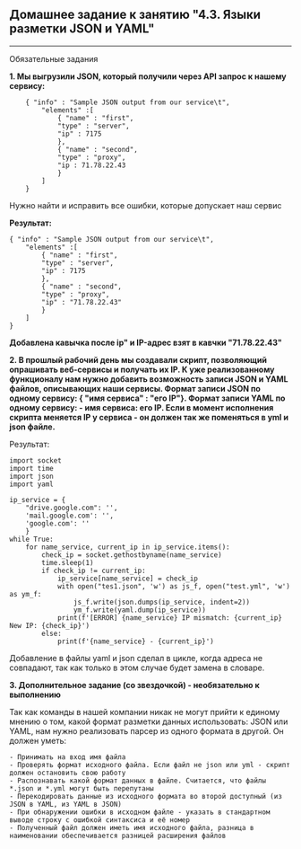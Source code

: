 ## Домашнее задание к занятию "4.3. Языки разметки JSON и YAML"
___
Обязательные задания

**1. Мы выгрузили JSON, который получили через API запрос к нашему сервису:**

        { "info" : "Sample JSON output from our service\t",
            "elements" :[
                { "name" : "first",
                "type" : "server",
                "ip" : 7175 
                },
                { "name" : "second",
                "type" : "proxy",
                "ip : 71.78.22.43
                }
            ]
        }

Нужно найти и исправить все ошибки, которые допускает наш сервис

**Результат:**

    { "info" : "Sample JSON output from our service\t",
        "elements" :[
            { "name" : "first",
            "type" : "server",
            "ip" : 7175 
            },
            { "name" : "second",
            "type" : "proxy",
            "ip" : "71.78.22.43"
            }
        ]
    }

**Добавлена кавычка после ip" и IP-адрес взят в кавчки "71.78.22.43"**

**2. В прошлый рабочий день мы создавали скрипт, позволяющий опрашивать веб-сервисы и получать их IP. К уже реализованному функционалу нам нужно добавить возможность записи JSON и YAML файлов, описывающих наши сервисы. 
   Формат записи JSON по одному сервису: { "имя сервиса" : "его IP"}. Формат записи YAML по одному сервису: - имя сервиса: его IP. Если в момент исполнения скрипта меняется IP у сервиса - он должен так же поменяться в yml и json файле.**

Результат:

    import socket
    import time
    import json
    import yaml
    
    ip_service = {
        "drive.google.com": '',
        'mail.google.com': '',
        'google.com': ''
        }
    while True:
        for name_service, current_ip in ip_service.items():
            check_ip = socket.gethostbyname(name_service)
            time.sleep(1)
            if check_ip != current_ip:
                ip_service[name_service] = check_ip
                with open("tes1.json", 'w') as js_f, open("test.yml", 'w') as ym_f:
                    js_f.write(json.dumps(ip_service, indent=2))
                    ym_f.write(yaml.dump(ip_service))
                print(f'[ERROR] {name_service} IP mismatch: {current_ip} New IP: {check_ip}')
            else:
                print(f'{name_service} - {current_ip}')
    
Добавление в файлы yaml и json сделал в цикле, когда адреса не совпадают, так как только в этом случае будет замена в словаре.

**3. Дополнительное задание (со звездочкой) - необязательно к выполнению**

Так как команды в нашей компании никак не могут прийти к единому мнению о том, какой формат разметки данных использовать: JSON или YAML, нам нужно реализовать парсер из одного формата в другой. Он должен уметь:
    
    - Принимать на вход имя файла   
    - Проверять формат исходного файла. Если файл не json или yml - скрипт должен остановить свою работу
    - Распознавать какой формат данных в файле. Считается, что файлы *.json и *.yml могут быть перепутаны
    - Перекодировать данные из исходного формата во второй доступный (из JSON в YAML, из YAML в JSON)
    - При обнаружении ошибки в исходном файле - указать в стандартном выводе строку с ошибкой синтаксиса и её номер
    - Полученный файл должен иметь имя исходного файла, разница в наименовании обеспечивается разницей расширения файлов



